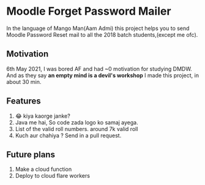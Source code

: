 # Moodle Forget Password Mailer 

In the language of Mango Man(Aam Admi) this project helps you to send Moodle Password Reset mail to all the 2018 batch students,(except me ofc).

## Motivation 
6th May 2021, I was bored AF and had  ~0 motivation for studying DMDW. And as they say **an empty mind is a devil's workshop** I made this project, in about 30 min.

## Features 
1. 😂 kiya kaorge janke?
2. Java me hai, So code zada logo ko samaj ayega.
3. List of the valid roll numbers. around 7k valid roll
4. Kuch aur chahiya ? Send in a pull request.

##  Future plans
1. Make a cloud function 
2. Deploy to cloud flare workers



